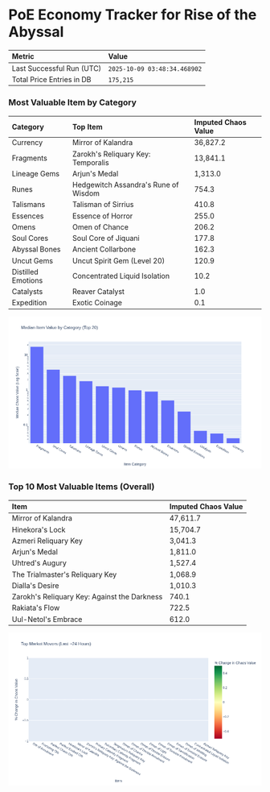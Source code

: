 # PoE Economy Tracker for Rise of the Abyssal

<!-- START_MAINTENANCE -->
| Metric | Value |
|:---|:---|
| Last Successful Run (UTC) | `2025-10-09 03:48:34.468902` |
| Total Price Entries in DB | `175,215` |

<!-- END_MAINTENANCE -->

<!-- START_DATAFRAME_DEBUG -->
<!-- END_DATAFRAME_DEBUG -->

<!-- START_CATEGORY_ANALYSIS -->
### Most Valuable Item by Category
| Category | Top Item | Imputed Chaos Value |
| :--- | :--- | :--- |
| Currency | Mirror of Kalandra | 36,827.2 |
| Fragments | Zarokh's Reliquary Key: Temporalis | 13,841.1 |
| Lineage Gems | Arjun's Medal | 1,313.0 |
| Runes | Hedgewitch Assandra's Rune of Wisdom | 754.3 |
| Talismans | Talisman of Sirrius | 410.8 |
| Essences | Essence of Horror | 255.0 |
| Omens | Omen of Chance | 206.2 |
| Soul Cores | Soul Core of Jiquani | 177.8 |
| Abyssal Bones | Ancient Collarbone | 162.3 |
| Uncut Gems | Uncut Spirit Gem (Level 20) | 120.9 |
| Distilled Emotions | Concentrated Liquid Isolation | 10.2 |
| Catalysts | Reaver Catalyst | 1.0 |
| Expedition | Exotic Coinage | 0.1 |


![Category Analysis Chart](charts/category_analysis.png)
<!-- END_ANALYSIS -->

<!-- START_ANALYSIS -->
### Top 10 Most Valuable Items (Overall)
| Item | Imputed Chaos Value |
| :--- | :--- |
| Mirror of Kalandra | 47,611.7 |
| Hinekora's Lock | 15,704.7 |
| Azmeri Reliquary Key | 3,041.3 |
| Arjun's Medal | 1,811.0 |
| Uhtred's Augury | 1,527.4 |
| The Trialmaster's Reliquary Key | 1,068.9 |
| Dialla's Desire | 1,010.3 |
| Zarokh's Reliquary Key: Against the Darkness | 740.1 |
| Rakiata's Flow | 722.5 |
| Uul-Netol's Embrace | 612.0 |


![Market Movers Chart](charts/market_movers.png)
<!-- END_ANALYSIS -->
